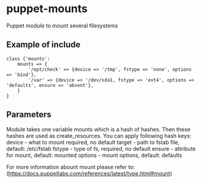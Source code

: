 # puppet-mounts
Puppet module to mount several filesystems

## Example of include

```
class {'mounts':
    mounts => {
        '/opt/check' => {device => '/tmp', fstype => 'none', options => 'bind'},
        '/var' => {device => '/dev/sda1, fstype => 'ext4', options => 'defaults', ensure => 'absent'},
    }
}
```

## Parameters

Module takes one variable mounts which is a hash of hashes.
Then these hashes are used as create\_resources.
You can apply following hash keys:
    device - what to mount required, no default
    target - path to fstab file, default: /etc/fstab
    fstype - type of fs, required, no default
    ensure - attribute for mount, default: mounted
    options - mount options, default: defaults

For more information abount mount please refer to:
(https://docs.puppetlabs.com/references/latest/type.html#mount)

